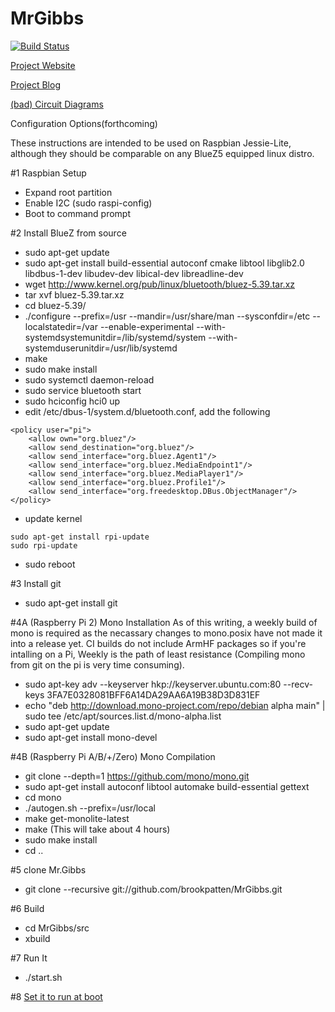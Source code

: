 # MrGibbs

[![Build Status](https://travis-ci.org/brookpatten/MrGibbs.svg?branch=master)](https://travis-ci.org/brookpatten/MrGibbs)

[Project Website](http://mrgibbs.io/)

[Project Blog](http://blog.mrgibbs.io/)

[(bad) Circuit Diagrams](https://github.com/brookpatten/MrGibbs/tree/master/hw)

Configuration Options(forthcoming)

These instructions are intended to be used on Raspbian Jessie-Lite, although they should be comparable on any BlueZ5 equipped linux distro.

#1 Raspbian Setup
* Expand root partition
* Enable I2C (sudo raspi-config)
* Boot to command prompt

#2 Install BlueZ from source
* sudo apt-get update
* sudo apt-get install build-essential autoconf cmake libtool libglib2.0 libdbus-1-dev libudev-dev libical-dev libreadline-dev
* wget http://www.kernel.org/pub/linux/bluetooth/bluez-5.39.tar.xz
* tar xvf bluez-5.39.tar.xz 
* cd bluez-5.39/
* ./configure --prefix=/usr --mandir=/usr/share/man --sysconfdir=/etc --localstatedir=/var --enable-experimental --with-systemdsystemunitdir=/lib/systemd/system --with-systemduserunitdir=/usr/lib/systemd
* make
* sudo make install
* sudo systemctl daemon-reload
* sudo service bluetooth start
* sudo hciconfig hci0 up
* edit /etc/dbus-1/system.d/bluetooth.conf, add the following

```
<policy user="pi">
    <allow own="org.bluez"/>
    <allow send_destination="org.bluez"/>
    <allow send_interface="org.bluez.Agent1"/>
    <allow send_interface="org.bluez.MediaEndpoint1"/>
    <allow send_interface="org.bluez.MediaPlayer1"/>
    <allow send_interface="org.bluez.Profile1"/>
    <allow send_interface="org.freedesktop.DBus.ObjectManager"/>
</policy>
```
* update kernel
```
sudo apt-get install rpi-update
sudo rpi-update
```
* sudo reboot

#3 Install git
* sudo apt-get install git

#4A (Raspberry Pi 2) Mono Installation
As of this writing, a weekly build of mono is required as the necassary changes to mono.posix have not made it into a release yet.  CI builds do not include ArmHF packages so if you're intalling on a Pi, Weekly is the path of least resistance (Compiling mono from git on the pi is very time consuming).
* sudo apt-key adv --keyserver hkp://keyserver.ubuntu.com:80 --recv-keys 3FA7E0328081BFF6A14DA29AA6A19B38D3D831EF
* echo "deb http://download.mono-project.com/repo/debian alpha main" | sudo tee /etc/apt/sources.list.d/mono-alpha.list
* sudo apt-get update
* sudo apt-get install mono-devel
 
#4B (Raspberry Pi A/B/+/Zero) Mono Compilation 
* git clone --depth=1 https://github.com/mono/mono.git
* sudo apt-get install autoconf libtool automake build-essential gettext
* cd mono
* ./autogen.sh --prefix=/usr/local
* make get-monolite-latest
* make (This will take about 4 hours)
* sudo make install
* cd ..

#5 clone Mr.Gibbs
* git clone --recursive git://github.com/brookpatten/MrGibbs.git

#6 Build
* cd MrGibbs/src
* xbuild

#7 Run It
* ./start.sh

#8 [Set it to run at boot](https://www.raspberrypi.org/documentation/linux/usage/rc-local.md)
